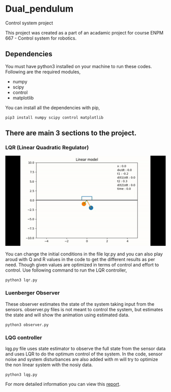 # Dual_pendulum
Control system project

This project was created as a part of an acadamic project for course ENPM 667 - Control system for robotics.

## Dependencies
You must have python3 installed on your machine to run these codes. Following are the required modules,

* numpy
* scipy
* control
* matplotlib

You can install all the dependencies with pip,
```
pip3 install numpy scipy control matplotlib
```

## There are main 3 sections to the project.

### LQR (Linear Quadratic Regulator)

![demo](https://github.com/SaumilShah66/Dual_pendulum/blob/master/demo.gif)

You can change the initial conditions in the file lqr.py and you can also play aroud with Q and R values in the code to get the different results as per need. Though given values are optimized in terms of control and effort to control. Use following command to run the LQR controller,
```
python3 lqr.py
```

### Luenberger Observer

These observer estimates the state of the system taking input from the sensors. observer.py files is not meant to control the system, but estimates the state and will show the animation using estimated data.
```
python3 observer.py
```

### LQG controller

lqg.py file uses state estimator to observe the full state from the sensor data and uses LQR to do the optimum control of the system. In the code, sensor noise and system disturbances are also added with m will try to optimize the non linear system with the nosiy data.
```
python3 lqg.py
```


For more detailed information you can view this [report](https://github.com/SaumilShah66/Dual_pendulum/blob/master/ENPM667_FinalProject_Saumil_Smriti.pdf).
